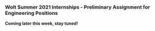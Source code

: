 ### Wolt Summer 2021 Internships - Preliminary Assignment for Engineering Positions

**Coming later this week, stay tuned!**